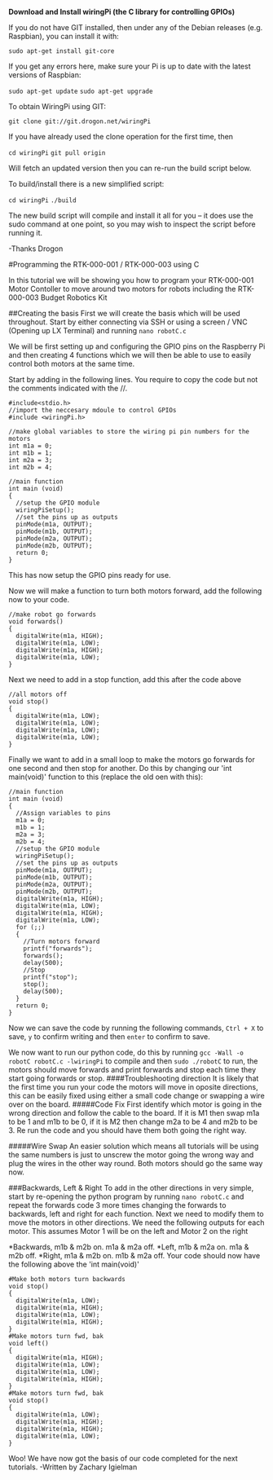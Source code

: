 **Download and Install wiringPi (the C library for controlling GPIOs)**

If you do not have GIT installed, then under any of the Debian releases (e.g. Raspbian), you can install it with:

```sudo apt-get install git-core```

If you get any errors here, make sure your Pi is up to date with the latest versions of Raspbian:

```sudo apt-get update```
```sudo apt-get upgrade```

To obtain WiringPi using GIT:

```git clone git://git.drogon.net/wiringPi```

If you have already used the clone operation for the first time, then

```cd wiringPi```
```git pull origin```

Will fetch an updated version then you can re-run the build script below.

To build/install there is a new simplified script:

```cd wiringPi```
```./build```

The new build script will compile and install it all for you – it does use the sudo command at one point, so you may wish to inspect the script before running it.

-Thanks Drogon

#Programming the RTK-000-001 / RTK-000-003 using C

In this tutorial we will be showing you how to program your RTK-000-001 Motor Contoller to move around two motors for robots including the RTK-000-003 Budget Robotics Kit

##Creating the basis
First we will create the basis which will be used throughout. Start by either connecting via SSH or using a screen / VNC (Opening up LX Terminal) and running ```nano robotC.c```

We will be first setting up and configuring the GPIO pins on the Raspberry Pi and then creating 4 functions which we will then be able to use to easily control both motors at the same time.

Start by adding in the following lines. You require to copy the code but not the comments indicated with the //.

```
#include<stdio.h>
//import the neccesary mdoule to control GPIOs
#include <wiringPi.h>

//make global variables to store the wiring pi pin numbers for the motors
int m1a = 0;
int m1b = 1;
int m2a = 3;
int m2b = 4;

//main function
int main (void)
{
  //setup the GPIO module
  wiringPiSetup();
  //set the pins up as outputs
  pinMode(m1a, OUTPUT);
  pinMode(m1b, OUTPUT);
  pinMode(m2a, OUTPUT);
  pinMode(m2b, OUTPUT);
  return 0;
}
```
This has now setup the GPIO pins ready for use.

Now we will make a function to turn both motors forward, add the following now to your code.

```
//make robot go forwards
void forwards()
{
  digitalWrite(m1a, HIGH);
  digitalWrite(m1a, LOW);
  digitalWrite(m1a, HIGH);
  digitalWrite(m1a, LOW);
}
```
Next we need to add in a stop function, add this after the code above
```
//all motors off
void stop()
{
  digitalWrite(m1a, LOW);
  digitalWrite(m1a, LOW);
  digitalWrite(m1a, LOW);
  digitalWrite(m1a, LOW);
}
```
Finally we want to add in a small loop to make the motors go forwards for one second and then stop for another.
Do this by changing our 'int main(void)' function to this (replace the old oen with this):
```
//main function
int main (void)
{
  //Assign variables to pins
  m1a = 0;
  m1b = 1;
  m2a = 3;
  m2b = 4;
  //setup the GPIO module
  wiringPiSetup();
  //set the pins up as outputs
  pinMode(m1a, OUTPUT);
  pinMode(m1b, OUTPUT);
  pinMode(m2a, OUTPUT);
  pinMode(m2b, OUTPUT);
  digitalWrite(m1a, HIGH);
  digitalWrite(m1a, LOW);
  digitalWrite(m1a, HIGH);
  digitalWrite(m1a, LOW);
  for (;;)
  {
    //Turn motors forward
    printf("forwards");
    forwards();
    delay(500);
    //Stop
    printf("stop");
    stop();
    delay(500);
  }
  return 0;
}
```

Now we can save the code by running the following commands, ```Ctrl + X``` to save, ```y``` to confirm writing and then ```enter``` to confirm to save.

We now want to run our python code, do this by running ```gcc -Wall -o robotC robotC.c -lwiringPi``` to compile and then ```sudo ./robotC``` to run, the motors should move forwards and print forwards and stop each time they start going forwards or stop.
####Troubleshooting direction
It is likely that the first time you run your code the motors will move in oposite directions, this can be easily fixed using either a small code change or swapping a wire over on the board.
#####Code Fix
First identify which motor is going in the wrong direction and follow the cable to the board. If it is M1 then swap m1a to be 1 and m1b to be 0, if it is M2 then change m2a to be 4 and m2b to be 3. Re run the code and you should have them both going the right way.

#####Wire Swap
An easier solution which means all tutorials will be using the same numbers is just to unscrew the motor going the wrong way and plug the wires in the other way round. Both motors should go the same way now.

###Backwards, Left & Right
To add in the other directions in very simple, start by re-opening the python program by running ```nano robotC.c``` and repeat the forwards code 3 more times changing the forwards to backwards, left and right for each function.
Next we need to modify them to move the motors in other directions. 
We need the following outputs for each motor. This assumes Motor 1 will be on the left and Motor 2 on the right

*Backwards, m1b & m2b on. m1a & m2a off.
*Left, m1b & m2a on. m1a & m2b off.
*Right, m1a & m2b on. m1b & m2a off.
Your code should now have the following above the 'int main(void)'
```
#Make both motors turn backwards
void stop()
{
  digitalWrite(m1a, LOW);
  digitalWrite(m1a, HIGH);
  digitalWrite(m1a, LOW);
  digitalWrite(m1a, HIGH);
}
#Make motors turn fwd, bak
void left()
{
  digitalWrite(m1a, HIGH);
  digitalWrite(m1a, LOW);
  digitalWrite(m1a, LOW);
  digitalWrite(m1a, HIGH);
}
#Make motors turn fwd, bak
void stop()
{
  digitalWrite(m1a, LOW);
  digitalWrite(m1a, HIGH);
  digitalWrite(m1a, HIGH);
  digitalWrite(m1a, LOW);
}
```

Woo! We have now got the basis of our code completed for the next tutorials.
-Written by Zachary Igielman
